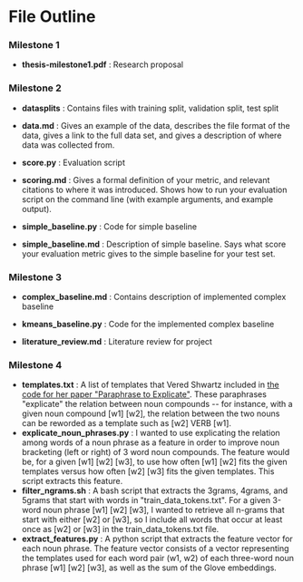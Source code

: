 # File Outline

### Milestone 1
- **thesis-milestone1.pdf**
: Research proposal

### Milestone 2
- **datasplits**
: Contains files with training split, validation split, test split

- **data.md**
: Gives an example of the data, describes the file format of the data, gives a link to the full data set, and gives a description of where data was collected from.

- **score.py**
: Evaluation script

- **scoring.md**
: Gives a formal definition of your metric, and relevant citations to where it was introduced. Shows how to run your evaluation script on the command line (with example arguments, and example output).

- **simple_baseline.py**
: Code for simple baseline

- **simple_baseline.md**
: Description of simple baseline. Says what score your evaluation metric gives to the simple baseline for your test set.

### Milestone 3
- **complex_baseline.md**
: Contains description of implemented complex baseline

- **kmeans_baseline.py**
: Code for the implemented complex baseline

- **literature_review.md**
: Literature review for project

### Milestone 4
- **templates.txt**
: A list of templates that Vered Shwartz included in [the code for her paper "Paraphrase to Explicate"](https://github.com/vered1986/panic/tree/master/paraphrasing). These paraphrases "explicate" the relation between noun compounds -- for instance, with a given noun compound [w1] [w2], the relation between the two nouns can be reworded as a template such as [w2] VERB [w1]. 
- **explicate_noun_phrases.py**
: I wanted to use explicating the relation among words of a noun phrase as a feature in order to improve noun bracketing (left or right) of 3 word noun compounds. The feature would be, for a given [w1] [w2] [w3], to use how often [w1] [w2] fits the given templates versus how often [w2] [w3] fits the given templates. This script extracts this feature.
- **filter_ngrams.sh**
: A bash script that extracts the 3grams, 4grams, and 5grams that start with words in "train_data_tokens.txt". For a given 3-word noun phrase [w1] [w2] [w3], I wanted to retrieve all n-grams that start with either [w2] or [w3], so I include all words that occur at least once as [w2] or [w3] in the train_data_tokens.txt file.
- **extract_features.py**
: A python script that extracts the feature vector for each noun phrase. The feature vector consists of a vector representing the templates used for each word pair (w1, w2) of each three-word noun phrase [w1] [w2] [w3], as well as the sum of the Glove embeddings.
